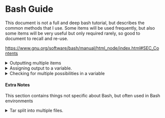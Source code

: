 # Bash Guide

This document is not a full and deep bash tutorial, but describes the common methods that I use.
Some items will be used frequently, but also some items will be very useful but only required rarely, so good to document to recall and re-use.

https://www.gnu.org/software/bash/manual/html_node/index.html#SEC_Contents

<details>
<summary>Outputting multiple items</summary>

----
Often might need to handle something with multiple numbers... like
```
item1 item2 item3
```
To do that... can do something like `echo item{1..3}`

For things that have multiple names, like if need to create the following folders...
```
folder/one folder/two folder/three
```
To do that... can do something like `mkdir folder/{one,two,three}`

and can do multiples... with something like:
```
echo {folder,item}/{one,two,three}
folder/one folder/two folder/three item/one item/two item/three
```

----
</details>
<details>
<summary>Assigning output to a variable.</summary>

----
The power of linux/bash scripting is being able to integrate command-line tools into it easily and simply.

If you want to run a command, and put the output in a variable, which can then be manipulated and used:
```
FILES=`ls`
echo $FILES
```

In the above example, it runs the 'ls' command and the output is put in $FILES.   Which you can then use a for loop to go through and process.  Note that the ls command is in back-ticks.

An alternative way of doing it is using $() instead, which does essentially the same thing.
```
FILES=$(ls)
echo $FILES
```
----
</details>


<details>
<summary>Checking for multiple possibilities in a variable</summary>

----
```
# This basically uses a Regex comparison
if [[ "$1" =~ ^(development|test|uat|production)$ ]]; then
  echo "Matched!"
else
  echo "Nothing Matched"
fi
```
----
</details>

#### Extra Notes

This section contains things not specific about Bash, but often used in Bash environments

<details>
<summary>Tar split into multiple files.</summary>

----
Often used when the tar-zip file will be larger than the transport storage available, and needs to be split into multiples.

To archive/compress:
```
tar cvzf - dir/ | split --bytes=49m - backup.tar.gz.
```

Once all have been delivered to the target location, can extract them:
```
cat backup.tar.gz.* | tar xzvf -
```

----
</details>
